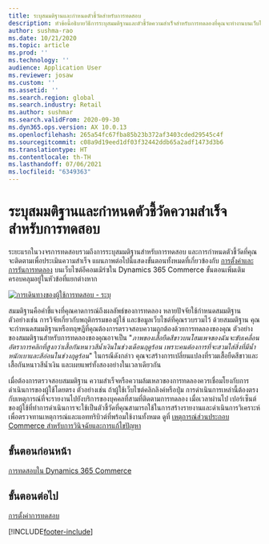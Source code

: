 ```yaml
---
title: ระบุสมมติฐานและกำหนดตัวชี้วัดสำหรับการทดสอบ
description: หัวข้อนี้อธิบายวิธีการระบุสมมติฐานและตัวชี้วัดความสำเร็จสำหรับการทดลองที่คุณจะทำงานบนเว็บไซต์อีคอมเมิร์ซใน Dynamics 365 Commerce
author: sushma-rao
ms.date: 10/21/2020
ms.topic: article
ms.prod: ''
ms.technology: ''
audience: Application User
ms.reviewer: josaw
ms.custom: ''
ms.assetid: ''
ms.search.region: global
ms.search.industry: Retail
ms.author: sushmar
ms.search.validFrom: 2020-09-30
ms.dyn365.ops.version: AX 10.0.13
ms.openlocfilehash: 265a54fc67fba85b23b372af3403cded29545c4f
ms.sourcegitcommit: c08a9d19eed1df03f32442ddb65a2adf1473d3b6
ms.translationtype: HT
ms.contentlocale: th-TH
ms.lasthandoff: 07/06/2021
ms.locfileid: "6349363"
---
```

# <a name="identify-a-hypothesis-and-determine-success-metrics-for-an-experiment"></a>ระบุสมมติฐานและกำหนดตัวชี้วัดความสำเร็จสำหรับการทดสอบ
ระยะแรกในวงจรการทดสอบรวมถึงการระบุสมมติฐานสำหรับการทดสอบ และการกำหนดตัวชี้วัดที่คุณจะติดตามเพื่อประเมินความสำเร็จ แผนภาพต่อไปนี้แสดงขั้นตอนทั้งหมดที่เกี่ยวข้องกับ [การตั้งค่าและการรันการทดลอง](experimentation-overview.md) บนเว็บไซต์อีคอมเมิร์ซใน Dynamics 365 Commerce ขั้นตอนเพิ่มเติมครอบคลุมอยู่ในหัวข้อที่แยกต่างหาก 

[ ![การเดินทางของผู้ใช้การทดสอบ - ระบุ](./media/experimentation_identify.svg) ](./media/experimentation_identify.svg#lightbox)

สมมติฐานคือคำชี้แจงที่คุณคาดการณ์ถึงผลลัพธ์ของการทดลอง หลายปัจจัยใช้กำหนดสมมติฐาน ตัวอย่างเช่น การวิจัยเกี่ยวกับพฤติกรรมของผู้ใช้ และข้อมูลเว็บไซต์ที่คุณรวบรวมไว้ ด้วยสมมติฐาน คุณจะกำหนดสมมติฐานหรือทฤษฎีที่คุณต้องการตรวจสอบความถูกต้องด้วยการทดลองของคุณ ตัวอย่างของสมมติฐานสำหรับการทดลองของคุณอาจเป็น "*ภาพของเสื้อยืดสีขาวบนโฮมเพจของฉันจะขับเคลื่อนอัตราการคลิกที่สูงกว่าเสื้อกันหนาวสีน้ำเงินในช่วงเดือนฤดูร้อน เพราะคนต้องการที่จะสวมใส่สิ่งที่มีน้ำหนักเบาและสีอ่อนในช่วงฤดูร้อน*" ในกรณีดังกล่าว คุณจะสร้างการเปลี่ยนแปลงที่รวมเสื้อยืดสีขาวและเสื้อกันหนาวสีน้ำเงิน และเผยแพร่ทั้งสองอย่างในเวลาเดียวกัน

เมื่อต้องการตรวจสอบสมมติฐาน ความสำเร็จหรือความล้มเหลวของการทดลองควรเชื่อมโยงกับการดำเนินการของผู้ใช้โดยตรง ตัวอย่างเช่น ถ้าผู้ใช้เว็บไซต์คลิกลิงค์หรือปุ่ม การดำเนินการเหล่านี้ต้องตรงกับเหตุการณ์ที่จะรายงานไปยังบริการของบุคคลที่สามที่ติดตามการทดลอง เมื่อเวลาผ่านไป เปอร์เซ็นต์ของผู้ใช้ที่ทำการดำเนินการจะใช้เป็นตัวชี้วัดที่คุณสามารถใช้ในการสร้างรายงานและดำเนินการวิเคราะห์ เพื่อตรวจทานเหตุการณ์และแอททริบิวต์ที่พร้อมใช้งานทั้งหมด ดูที่ [เหตุการณ์ส่วนประกอบ Commerce สำหรับการวินิจฉัยและการแก้ไขปัญหา](dev-itpro/retail-component-events-diagnostics-troubleshooting.md)

## <a name="previous-step"></a>ขั้นตอนก่อนหน้า
[การทดสอบใน Dynamics 365 Commerce](experimentation-overview.md)


## <a name="next-step"></a>ขั้นตอนต่อไป
[การตั้งค่าการทดสอบ](experimentation-setup.md)


[!INCLUDE[footer-include](../includes/footer-banner.md)]